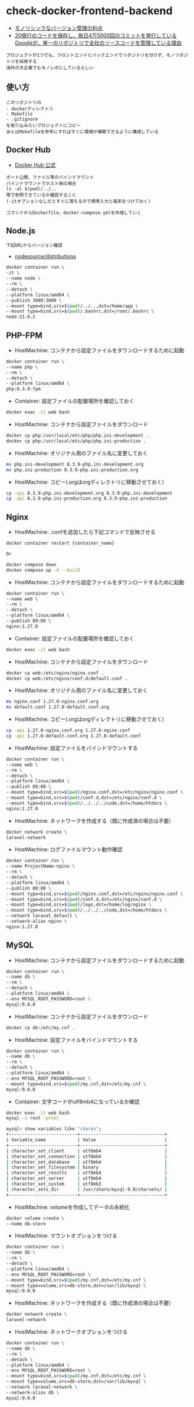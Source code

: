 # check-docker-frontend-backend

- [モノリシックなバージョン管理の利点](https://postd.cc/monorepo/)
- [20億行のコードを保存し、毎日4万5000回のコミットを発行しているGoogleが、単一のリポジトリで全社のソースコードを管理している理由](https://www.publickey1.jp/blog/15/2045000google.html)

```text
プロジェクトが1つでも、フロントエンドとバックエンドでリポジトリを分けず、モノリポジトリを採用する
海外の大企業でもモノレポにしているらしい
```

## 使い方

```
このリポジトリの
- dockerディレクトリ
- Makefile
- .gitignore
を取り込みたいプロジェクトにコピー
あとはMakefileを参考にすればすぐに環境が構築できるように構成している
```

## Docker Hub

- [Docker Hub 公式](https://hub.docker.com/)

```text
ポート公開、ファイル等のバインドマウント
バインドマウントでホスト側の場合
ls -al $(pwd)/../..
等で参照できているか確認すること
(-itオプションなしだとすぐに落ちるので標準入力と端末をつけておく)

コマンドからDockerfile、docker-compose.ymlを作成していく
```

## Node.js

`下記URLからバージョン確認`
- [nodesource/distributions](https://github.com/nodesource/distributions)

```sh
docker container run \
-it \
--name node \
--rm \
--detach \
--platform linux/amd64 \
--publish 3000:3000 \
--mount type=bind,src=$(pwd)/../..,dst=/home/app \
--mount type=bind,src=$(pwd)/.bashrc,dst=/root/.bashrc \
node:21.6.2
```

## PHP-FPM

- HostMachine: コンテナから設定ファイルをダウンロードするために起動
```sh
docker container run \
--name php \
--rm \
--detach \
--platform linux/amd64 \
php:8.3.9-fpm
```

- Container: 設定ファイルの配置場所を確認しておく
```sh
docker exec -it web bash
```

- HostMachine: コンテナから設定ファイルをダウンロード
```sh
docker cp php:/usr/local/etc/php/php.ini-development .
docker cp php:/usr/local/etc/php/php.ini-production .
```

- HostMachine: オリジナル用のファイル名に変更しておく
```sh
mv php.ini-development 8.3.9-php.ini-development.org
mv php.ini-production 8.3.9-php.ini-production.org
```

- HostMachine: コピー(.orgはorgディレクトリに移動させておく)
```sh
cp -api 8.3.9-php.ini-development.org 8.3.9-php.ini-development
cp -api 8.3.9-php.ini-production.org 8.3.9-php.ini-production
```


## Nginx

- HostMachine: .confを追加したら下記コマンドで反映させる
```sh
docker container restart {container_name}

Or

docker compose down
docker compose up -d --build
```

- HostMachine: コンテナから設定ファイルをダウンロードするために起動
```sh
docker container run \
--name web \
--rm \
--detach \
--platform linux/amd64 \
--publish 80:80 \
nginx:1.27.0
```

- Container: 設定ファイルの配置場所を確認しておく
```sh
docker exec -it web bash
```

- HostMachine: コンテナから設定ファイルをダウンロード
```sh
docker cp web:/etc/nginx/nginx.conf .
docker cp web:/etc/nginx/conf.d/default.conf .
```

- HostMachine: オリジナル用のファイル名に変更しておく
```sh
mv nginx.conf 1.27.0-nginx.conf.org
mv default.conf 1.27.0-default.conf.org
```

- HostMachine: コピー(.orgはorgディレクトリに移動させておく)
```sh
cp -api 1.27.0-nginx.conf.org 1.27.0-nginx.conf
cp -api 1.27.0-default.conf.org 1.27.0-default.conf
```

- HostMachine: 設定ファイルをバインドマウントする
```sh
docker container run \
--name web \
--rm \
--detach \
--platform linux/amd64 \
--publish 80:80 \
--mount type=bind,src=$(pwd)/nginx.conf,dst=/etc/nginx/nginx.conf \
--mount type=bind,src=$(pwd)/conf.d,dst=/etc/nginx/conf.d \
--mount type=bind,src=$(pwd)/../../../code,dst=/home/htdocs \
nginx:1.27.0
```

- HostMachine: ネットワークを作成する（既に作成済の場合は不要）
```sh
docker network create \
laravel-network
```

- HostMachine: ログファイルマウント動作確認
```sh
docker container run \
--name ProjectName-nginx \
--rm \
--detach \
--platform linux/amd64 \
--publish 80:80 \
--mount type=bind,src=$(pwd)/nginx.conf,dst=/etc/nginx/nginx.conf \
--mount type=bind,src=$(pwd)/conf.d,dst=/etc/nginx/conf.d \
--mount type=bind,src=$(pwd)/logs,dst=/home/log/nginx \
--mount type=bind,src=$(pwd)/../../../code,dst=/home/htdocs \
--network laravel_default \
--network-alias nginx \
nginx:1.27.0
```

## MySQL

- HostMachine: コンテナから設定ファイルをダウンロードするために起動
```sh
docker container run \
--name db \
--rm \
--detach \
--platform linux/amd64 \
--env MYSQL_ROOT_PASSWORD=root \
mysql:9.0.0
```

- HostMachine: コンテナから設定ファイルをダウンロード
```sh
docker cp db:/etc/my.cnf .
```

- HostMachine: 設定ファイルをバインドマウントする
```sh
docker container run \
--name db \
--rm \
--detach \
--platform linux/amd64 \
--env MYSQL_ROOT_PASSWORD=root \
--mount type=bind,src=$(pwd)/my.cnf,dst=/etc/my.cnf \
mysql:9.0.0
```

- Container: 文字コードがutf8mb4になっているか確認
```sh
docker exec -it web bash
mysql -u root -proot

mysql> show variables like "chara%";
+--------------------------+--------------------------------+
| Variable_name            | Value                          |
+--------------------------+--------------------------------+
| character_set_client     | utf8mb4                        |
| character_set_connection | utf8mb4                        |
| character_set_database   | utf8mb4                        |
| character_set_filesystem | binary                         |
| character_set_results    | utf8mb4                        |
| character_set_server     | utf8mb4                        |
| character_set_system     | utf8mb3                        |
| character_sets_dir       | /usr/share/mysql-9.0/charsets/ |
+--------------------------+--------------------------------+
```



- HostMachine: volumeを作成してデータの永続化
```sh
docker volume create \
--name db-store
```

- HostMachine: マウントオプションをつける
```sh
docker container run \
--name db \
--rm \
--detach \
--platform linux/amd64 \
--env MYSQL_ROOT_PASSWORD=root \
--mount type=bind,src=$(pwd)/my.cnf,dst=/etc/my.cnf \
--mount type=volume,src=db-store,dst=/var/lib/mysql \
mysql:9.0.0
```

- HostMachine: ネットワークを作成する（既に作成済の場合は不要）
```sh
docker network create \
laravel-network
```

- HostMachine: ネットワークオプションをつける
```sh
docker container run \
--name db \
--rm \
--detach \
--platform linux/amd64 \
--env MYSQL_ROOT_PASSWORD=root \
--mount type=bind,src=$(pwd)/my.cnf,dst=/etc/my.cnf \
--mount type=volume,src=db-store,dst=/var/lib/mysql \
--network laravel-network \
--network-alias db \
mysql:9.0.0
```
